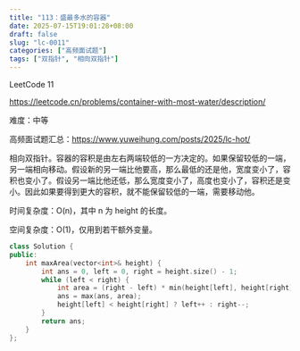 ```yaml
---
title: "113：盛最多水的容器"
date: 2025-07-15T19:01:28+08:00
draft: false
slug: "lc-0011"
categories: ["高频面试题"]
tags: ["双指针", "相向双指针"]
---
```


LeetCode 11

https://leetcode.cn/problems/container-with-most-water/description/

难度：中等

高频面试题汇总：https://www.yuweihung.com/posts/2025/lc-hot/

相向双指针。容器的容积是由左右两端较低的一方决定的。如果保留较低的一端，另一端相向移动。假设新的另一端比他要高，那么最低的还是他，宽度变小了，容积也变小了。假设另一端比他还低，那么宽度变小了，高度也变小了，容积还是变小。因此如果要得到更大的容积，就不能保留较低的一端，需要移动他。

时间复杂度：O(n)，其中 n 为 height 的长度。

空间复杂度：O(1)，仅用到若干额外变量。

<!--more-->

```cpp
class Solution {
public:
    int maxArea(vector<int>& height) {
        int ans = 0, left = 0, right = height.size() - 1;
        while (left < right) {
            int area = (right - left) * min(height[left], height[right]);
            ans = max(ans, area);
            height[left] < height[right] ? left++ : right--;
        }
        return ans;
    }
};
```
